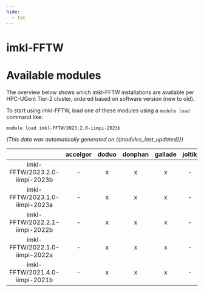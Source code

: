 ```yaml
---
hide:
  - toc
---
```


imkl-FFTW
=========

# Available modules


The overview below shows which imkl-FFTW installations are available per HPC-UGent Tier-2 cluster, ordered based on software version (new to old).

To start using imkl-FFTW, load one of these modules using a `module load` command like:

```shell
module load imkl-FFTW/2023.2.0-iimpi-2023b
```

*(This data was automatically generated on {{modules_last_updated}})*  

| |accelgor|doduo|donphan|gallade|joltik|shinx|skitty|
| :---: | :---: | :---: | :---: | :---: | :---: | :---: | :---: |
|imkl-FFTW/2023.2.0-iimpi-2023b|-|x|x|x|-|x|x|
|imkl-FFTW/2023.1.0-iimpi-2023a|-|x|x|x|-|x|x|
|imkl-FFTW/2022.2.1-iimpi-2022b|-|x|x|x|-|-|-|
|imkl-FFTW/2022.1.0-iimpi-2022a|-|x|x|x|-|-|-|
|imkl-FFTW/2021.4.0-iimpi-2021b|-|x|x|x|-|-|-|
